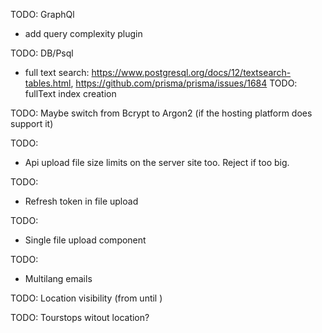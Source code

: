 TODO: GraphQl
- add query complexity plugin 

TODO: DB/Psql
- full text search: https://www.postgresql.org/docs/12/textsearch-tables.html, https://github.com/prisma/prisma/issues/1684
TODO: fullText index creation


TODO: Maybe switch from Bcrypt to Argon2 (if the hosting platform does support it)

TODO:
- Api upload file size limits on the server site too. Reject if too big.

TODO:
- Refresh token in file upload

TODO: 
- Single file upload component


TODO: 
- Multilang emails 


TODO: 
Location visibility (from until )

TODO: 
Tourstops witout location? 

